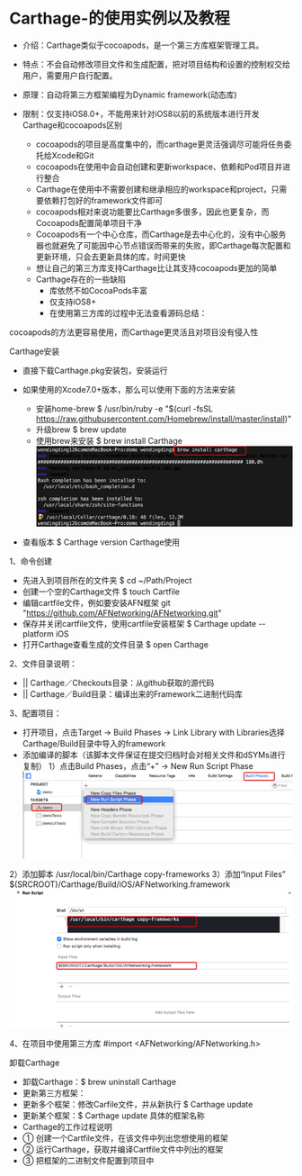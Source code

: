 # Carthage-的使用实例以及教程
* 介绍：Carthage类似于cocoapods，是一个第三方库框架管理工具。
* 特点：不会自动修改项目文件和生成配置，把对项目结构和设置的控制权交给用户，需要用户自行配置。
* 原理：自动将第三方框架编程为Dynamic framework(动态库)
* 限制：仅支持iOS8.0+，不能用来针对iOS8以前的系统版本进行开发
Carthage和cocoapods区别

    * cocoapods的项目是高度集中的，而carthage更灵活强调尽可能将任务委托给Xcode和Git
    * cocoapods在使用中会自动创建和更新workspace、依赖和Pod项目并进行整合
    * Carthage在使用中不需要创建和继承相应的workspace和project，只需要依赖打包好的framework文件即可
    * cocoapods相对来说功能要比Carthage多很多，因此也更复杂，而Cocoapods配置简单项目干净
    * Cocoapods有一个中心仓库，而Carthage是去中心化的，没有中心服务器也就避免了可能因中心节点错误而带来的失败，即Carthage每次配置和更新环境，只会去更新具体的库，时间更快
    * 想让自己的第三方库支持Carthage比让其支持cocoapods更加的简单
    * Carthage存在的一些缺陷
        * 库依然不如CocoaPods丰富
        * 仅支持iOS8+
        * 在使用第三方库的过程中无法查看源码总结：

cocoapods的方法更容易使用，而Carthage更灵活且对项目没有侵入性


Carthage安装

* 直接下载Carthage.pkg安装包，安装运行
* 如果使用的Xcode7.0+版本，那么可以使用下面的方法来安装
     *  安装home-brew
$ /usr/bin/ruby -e "$(curl -fsSL https://raw.githubusercontent.com/Homebrew/install/master/install)"
     * 升级brew
$ brew update
     * 使用brew来安装
$ brew install Carthage
![image](https://github.com/cq1402272764/Carthage/blob/master/Res/0.png)

* 查看版本
$ Carthage version
Carthage使用

1、命令创建
* 先进入到项目所在的文件夹
$ cd ~/Path/Project
* 创建一个空的Carthage文件
$ touch Cartfile
* 编辑cartfile文件，例如要安装AFN框架
git "https://github.com/AFNetworking/AFNetworking.git"
* 保存并关闭cartfile文件，使用cartfile安装框架
$ Carthage update --platform iOS
* 打开Carthage查看生成的文件目录
$ open Carthage

2、文件目录说明：
* || Carthage／Checkouts目录：从github获取的源代码
* || Carthage／Build目录：编译出来的Framework二进制代码库

3、配置项目：
* 打开项目，点击Target -> Build Phases -> Link Library with Libraries选择Carthage/Build目录中导入的framework
* 添加编译的脚本（该脚本文件保证在提交归档时会对相关文件和dSYMs进行复制）
1）点击Build Phases，点击“+” -> New Run Script Phase
![image](https://github.com/cq1402272764/Carthage/blob/master/Res/1.png)


2）添加脚本
/usr/local/bin/Carthage copy-frameworks
3）添加“Input Files”     $(SRCROOT)/Carthage/Build/iOS/AFNetworking.framework
![image](https://github.com/cq1402272764/Carthage/blob/master/Res/2.png)



4、在项目中使用第三方库
#import <AFNetworking/AFNetworking.h>

卸载Carthage
* 卸载Carthage：$ brew uninstall Carthage
* 更新第三方框架：
* 更新多个框架：修改Carfile文件，并从新执行 $ Carthage update
* 更新某个框架：$ Carthage update 具体的框架名称
* Carthage的工作过程说明
* ① 创建一个Cartfile文件，在该文件中列出您想使用的框架
* ② 运行Carthage，获取并编译Cartfile文件中列出的框架
* ③ 把框架的二进制文件配置到项目中

